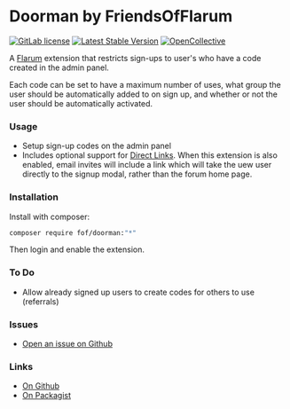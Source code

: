 # Doorman by FriendsOfFlarum

[![GitLab license](https://img.shields.io/badge/license-MIT-blue.svg)](https://github.com/FriendsOfFlarum/doorman/blob/master/LICENSE.md) [![Latest Stable Version](https://img.shields.io/packagist/v/fof/doorman.svg)](https://github.com/FriendsOfFlarum/doorman) [![OpenCollective](https://img.shields.io/badge/opencollective-fof-blue.svg)](https://opencollective.com/fof/donate) 

A [Flarum](http://flarum.org) extension that restricts sign-ups to user's who have a code created in the admin panel.

Each code can be set to have a maximum number of uses, what group the user should be automatically added to on sign up, and whether or not the user should be automatically activated.

### Usage

- Setup sign-up codes on the admin panel
- Includes optional support for [Direct Links](https://github.com/FriendsOfFlarum/direct-links). When this extension is also enabled, email invites will include a link which will take the uew user directly to the signup modal, rather than the forum home page.

### Installation

Install with composer:

```bash
composer require fof/doorman:"*"
```

Then login and enable the extension.

### To Do

- Allow already signed up users to create codes for others to use (referrals)

### Issues

- [Open an issue on Github](https://github.com/FriendsOfFlarum/doorman/issues) 

### Links

- [On Github](https://github.com/FriendsOfFlarum/doorman)
- [On Packagist](https://packagist.org/packages/fof/doorman)